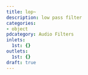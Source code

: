 ```yaml
---
title: lop~
description: low pass filter
categories:
- object
pdcategory: Audio Filters
inlets:
  1st: {}
outlets:
  1st: {}
draft: true
---
```


